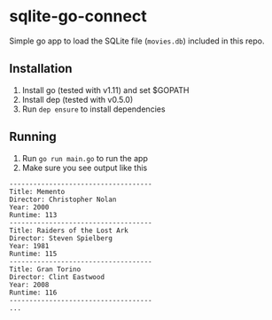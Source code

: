 # sqlite-go-connect

Simple go app to load the SQLite file (`movies.db`) included in this repo.

## Installation

1. Install go (tested with v1.11) and set $GOPATH
2. Install dep (tested with v0.5.0)
3. Run `dep ensure` to install dependencies

## Running

1. Run `go run main.go` to run the app
2. Make sure you see output like this
```
------------------------------------
Title: Memento
Director: Christopher Nolan
Year: 2000
Runtime: 113
------------------------------------
Title: Raiders of the Lost Ark
Director: Steven Spielberg
Year: 1981
Runtime: 115
------------------------------------
Title: Gran Torino
Director: Clint Eastwood
Year: 2008
Runtime: 116
------------------------------------
...
```